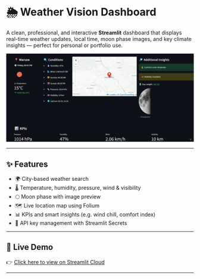 # 🌦️ Weather Vision Dashboard

A clean, professional, and interactive **Streamlit** dashboard that displays real-time weather updates, local time, moon phase images, and key climate insights — perfect for personal or portfolio use.

![screenshot](moon_phases/screenshot.png)

---

## ✨ Features

- 🌍 City-based weather search
- 🌡️ Temperature, humidity, pressure, wind & visibility
- 🌕 Moon phase with image preview
- 🗺️ Live location map using Folium
- 📊 KPIs and smart insights (e.g. wind chill, comfort index)
- 🔐 API key management with Streamlit Secrets

---

## 🚀 Live Demo

👉 [Click here to view on Streamlit Cloud](https://weather-dashboard-dtvcxgwg5kvanymmqqlufq.streamlit.app/)

---
